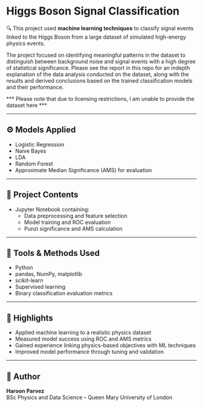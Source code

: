 # Higgs Boson Signal Classification

🔍 This project used **machine learning techniques** to classify signal events linked to the Higgs Boson from a large dataset of simulated high-energy physics events.

The project focused on identifying meaningful patterns in the dataset to distinguish between background noise and signal events with a high degree of statistical significance. Please see the report in this repo for an indepth explanation of the data analysis conducted on the dataset, along with the results and derived conclusions based on the trained classification models and their performance.

*** Please note that due to licensing restrictions, I am unable to provide the dataset here ***

---

## ⚙️ Models Applied

- Logistic Regression
- Naive Bayes
- LDA 
- Random Forest  
- Approximate Median Significance (AMS) for evaluation

---

## 📁 Project Contents

- Jupyter Notebook containing:
  - Data preprocessing and feature selection  
  - Model training and ROC evaluation  
  - Punzi significance and AMS calculation

---

## 🧰 Tools & Methods Used

- Python  
- pandas, NumPy, matplotlib  
- scikit-learn  
- Supervised learning  
- Binary classification evaluation metrics

---

## 🎯 Highlights

- Applied machine learning to a realistic physics dataset  
- Measured model success using ROC and AMS metrics  
- Gained experience linking physics-based objectives with ML techniques  
- Improved model performance through tuning and validation

---

## 📌 Author

**Haroon Parvez**  
BSc Physics and Data Science – Queen Mary University of London
